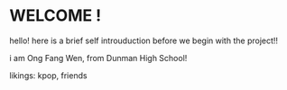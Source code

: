 # WELCOME !
hello! here is a brief self introuduction before we begin with the project!!

i am Ong Fang Wen, from Dunman High School!

likings: kpop, friends 

